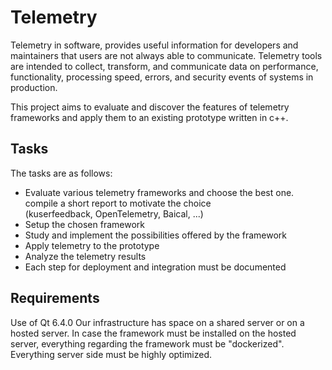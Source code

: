 # Telemetry

Telemetry in software, provides useful information for developers and maintainers that users are not always able to communicate. Telemetry tools are intended to collect, transform, and communicate data on performance, functionality, processing speed, errors, and security events of systems in production.

This project aims to evaluate and discover the features of telemetry frameworks and apply them to an existing prototype written in c++.

## Tasks

The tasks are as follows:

- Evaluate various telemetry frameworks and choose the best one.  
  compile a short report to motivate the choice  
  (kuserfeedback, OpenTelemetry, Baical, ...)
- Setup the chosen framework
- Study and implement the possibilities offered by the framework
- Apply telemetry to the prototype
- Analyze the telemetry results
- Each step for deployment and integration must be documented

## Requirements

Use of Qt 6.4.0
Our infrastructure has space on a shared server or on a hosted server.
In case the framework must be installed on the hosted server, everything regarding the framework must be "dockerized".
Everything server side must be highly optimized.

